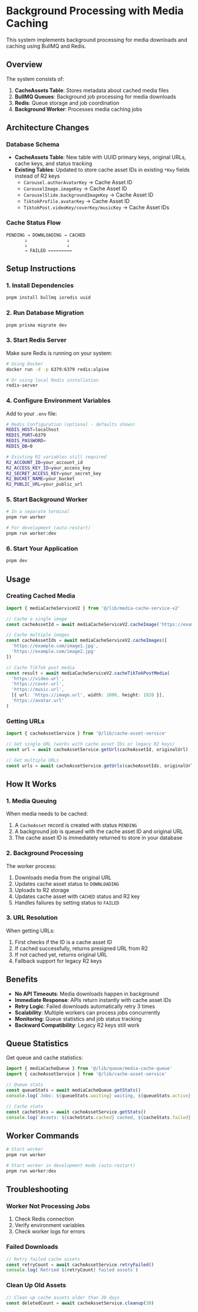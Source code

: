 # Background Processing with Media Caching

This system implements background processing for media downloads and caching using BullMQ and Redis.

## Overview

The system consists of:

1. **CacheAssets Table**: Stores metadata about cached media files
2. **BullMQ Queues**: Background job processing for media downloads
3. **Redis**: Queue storage and job coordination
4. **Background Worker**: Processes media caching jobs

## Architecture Changes

### Database Schema

- **CacheAssets Table**: New table with UUID primary keys, original URLs, cache keys, and status tracking
- **Existing Tables**: Updated to store cache asset IDs in existing `*Key` fields instead of R2 keys
  - `Carousel.authorAvatarKey` → Cache Asset ID
  - `CarouselImage.imageKey` → Cache Asset ID
  - `CarouselSlide.backgroundImageKey` → Cache Asset ID
  - `TiktokProfile.avatarKey` → Cache Asset ID
  - `TiktokPost.videoKey/coverKey/musicKey` → Cache Asset IDs

### Cache Status Flow

```
PENDING → DOWNLOADING → CACHED
       ↓               ↓
       ↓               ↓
       → FAILED ←←←←←←←←←
```

## Setup Instructions

### 1. Install Dependencies

```bash
pnpm install bullmq ioredis uuid
```

### 2. Run Database Migration

```bash
pnpm prisma migrate dev
```

### 3. Start Redis Server

Make sure Redis is running on your system:

```bash
# Using Docker
docker run -d -p 6379:6379 redis:alpine

# Or using local Redis installation
redis-server
```

### 4. Configure Environment Variables

Add to your `.env` file:

```bash
# Redis Configuration (optional - defaults shown)
REDIS_HOST=localhost
REDIS_PORT=6379
REDIS_PASSWORD=
REDIS_DB=0

# Existing R2 variables still required
R2_ACCOUNT_ID=your_account_id
R2_ACCESS_KEY_ID=your_access_key
R2_SECRET_ACCESS_KEY=your_secret_key
R2_BUCKET_NAME=your_bucket
R2_PUBLIC_URL=your_public_url
```

### 5. Start Background Worker

```bash
# In a separate terminal
pnpm run worker

# For development (auto-restart)
pnpm run worker:dev
```

### 6. Start Your Application

```bash
pnpm dev
```

## Usage

### Creating Cached Media

```typescript
import { mediaCacheServiceV2 } from '@/lib/media-cache-service-v2'

// Cache a single image
const cacheAssetId = await mediaCacheServiceV2.cacheImage('https://example.com/image.jpg')

// Cache multiple images
const cacheAssetIds = await mediaCacheServiceV2.cacheImages([
  'https://example.com/image1.jpg',
  'https://example.com/image2.jpg'
])

// Cache TikTok post media
const result = await mediaCacheServiceV2.cacheTikTokPostMedia(
  'https://video.url',
  'https://cover.url',
  'https://music.url',
  [{ url: 'https://image.url', width: 1080, height: 1920 }],
  'https://avatar.url'
)
```

### Getting URLs

```typescript
import { cacheAssetService } from '@/lib/cache-asset-service'

// Get single URL (works with cache asset IDs or legacy R2 keys)
const url = await cacheAssetService.getUrl(cacheAssetId, originalUrl)

// Get multiple URLs
const urls = await cacheAssetService.getUrls(cacheAssetIds, originalUrls)
```

## How It Works

### 1. Media Queuing

When media needs to be cached:
1. A `CacheAsset` record is created with status `PENDING`
2. A background job is queued with the cache asset ID and original URL
3. The cache asset ID is immediately returned to store in your database

### 2. Background Processing

The worker process:
1. Downloads media from the original URL
2. Updates cache asset status to `DOWNLOADING`
3. Uploads to R2 storage
4. Updates cache asset with `CACHED` status and R2 key
5. Handles failures by setting status to `FAILED`

### 3. URL Resolution

When getting URLs:
1. First checks if the ID is a cache asset ID
2. If cached successfully, returns presigned URL from R2
3. If not cached yet, returns original URL
4. Fallback support for legacy R2 keys

## Benefits

- **No API Timeouts**: Media downloads happen in background
- **Immediate Response**: APIs return instantly with cache asset IDs
- **Retry Logic**: Failed downloads automatically retry 3 times
- **Scalability**: Multiple workers can process jobs concurrently
- **Monitoring**: Queue statistics and job status tracking
- **Backward Compatibility**: Legacy R2 keys still work

## Queue Statistics

Get queue and cache statistics:

```typescript
import { mediaCacheQueue } from '@/lib/queue/media-cache-queue'
import { cacheAssetService } from '@/lib/cache-asset-service'

// Queue stats
const queueStats = await mediaCacheQueue.getStats()
console.log(`Jobs: ${queueStats.waiting} waiting, ${queueStats.active} active`)

// Cache stats
const cacheStats = await cacheAssetService.getStats()
console.log(`Assets: ${cacheStats.cached} cached, ${cacheStats.failed} failed`)
```

## Worker Commands

```bash
# Start worker
pnpm run worker

# Start worker in development mode (auto-restart)
pnpm run worker:dev
```

## Troubleshooting

### Worker Not Processing Jobs

1. Check Redis connection
2. Verify environment variables
3. Check worker logs for errors

### Failed Downloads

```typescript
// Retry failed cache assets
const retryCount = await cacheAssetService.retryFailed()
console.log(`Retried ${retryCount} failed assets`)
```

### Clean Up Old Assets

```typescript
// Clean up cache assets older than 30 days
const deletedCount = await cacheAssetService.cleanup(30)
```